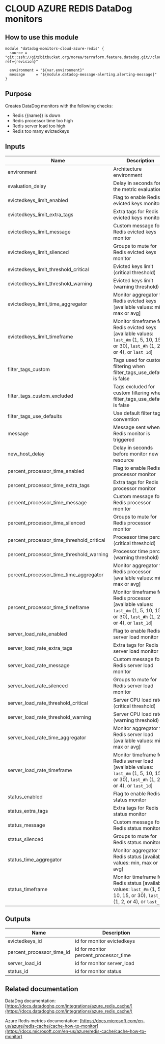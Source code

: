 # CLOUD AZURE REDIS DataDog monitors

## How to use this module

```
module "datadog-monitors-cloud-azure-redis" {
  source = "git::ssh://git@bitbucket.org/morea/terraform.feature.datadog.git//cloud/azure/redis?ref={revision}"

  environment = "${var.environment}"
  message     = "${module.datadog-message-alerting.alerting-message}"
}

```

## Purpose

Creates DataDog monitors with the following checks:

- Redis {{name}} is down
- Redis processor time too high
- Redis server load too high
- Redis too many evictedkeys

## Inputs

| Name | Description | Type | Default | Required |
|------|-------------|:----:|:-----:|:-----:|
| environment | Architecture environment | string | - | yes |
| evaluation_delay | Delay in seconds for the metric evaluation | string | `900` | no |
| evictedkeys_limit_enabled | Flag to enable Redis evicted keys monitor | string | `true` | no |
| evictedkeys_limit_extra_tags | Extra tags for Redis evicted keys monitor | list | `[]` | no |
| evictedkeys_limit_message | Custom message for Redis evicted keys monitor | string | `` | no |
| evictedkeys_limit_silenced | Groups to mute for Redis evicted keys monitor | map | `{}` | no |
| evictedkeys_limit_threshold_critical | Evicted keys limit (critical threshold) | string | `100` | no |
| evictedkeys_limit_threshold_warning | Evicted keys limit (warning threshold) | string | `0` | no |
| evictedkeys_limit_time_aggregator | Monitor aggregator for Redis evicted keys [available values: min, max or avg] | string | `avg` | no |
| evictedkeys_limit_timeframe | Monitor timeframe for Redis evicted keys [available values: `last_#m` (1, 5, 10, 15, or 30), `last_#h` (1, 2, or 4), or `last_1d`] | string | `last_5m` | no |
| filter_tags_custom | Tags used for custom filtering when filter_tags_use_defaults is false | string | `*` | no |
| filter_tags_custom_excluded | Tags excluded for custom filtering when filter_tags_use_defaults is false | string | `` | no |
| filter_tags_use_defaults | Use default filter tags convention | string | `true` | no |
| message | Message sent when a Redis monitor is triggered | string | - | yes |
| new_host_delay | Delay in seconds before monitor new resource | string | `300` | no |
| percent_processor_time_enabled | Flag to enable Redis processor monitor | string | `true` | no |
| percent_processor_time_extra_tags | Extra tags for Redis processor monitor | list | `[]` | no |
| percent_processor_time_message | Custom message for Redis processor monitor | string | `` | no |
| percent_processor_time_silenced | Groups to mute for Redis processor monitor | map | `{}` | no |
| percent_processor_time_threshold_critical | Processor time percent (critical threshold) | string | `80` | no |
| percent_processor_time_threshold_warning | Processor time percent (warning threshold) | string | `60` | no |
| percent_processor_time_time_aggregator | Monitor aggregator for Redis processor [available values: min, max or avg] | string | `min` | no |
| percent_processor_time_timeframe | Monitor timeframe for Redis processor [available values: `last_#m` (1, 5, 10, 15, or 30), `last_#h` (1, 2, or 4), or `last_1d`] | string | `last_5m` | no |
| server_load_rate_enabled | Flag to enable Redis server load monitor | string | `true` | no |
| server_load_rate_extra_tags | Extra tags for Redis server load monitor | list | `[]` | no |
| server_load_rate_message | Custom message for Redis server load monitor | string | `` | no |
| server_load_rate_silenced | Groups to mute for Redis server load monitor | map | `{}` | no |
| server_load_rate_threshold_critical | Server CPU load rate (critical threshold) | string | `90` | no |
| server_load_rate_threshold_warning | Server CPU load rate (warning threshold) | string | `70` | no |
| server_load_rate_time_aggregator | Monitor aggregator for Redis server load [available values: min, max or avg] | string | `min` | no |
| server_load_rate_timeframe | Monitor timeframe for Redis server load [available values: `last_#m` (1, 5, 10, 15, or 30), `last_#h` (1, 2, or 4), or `last_1d`] | string | `last_5m` | no |
| status_enabled | Flag to enable Redis status monitor | string | `true` | no |
| status_extra_tags | Extra tags for Redis status monitor | list | `[]` | no |
| status_message | Custom message for Redis status monitor | string | `` | no |
| status_silenced | Groups to mute for Redis status monitor | map | `{}` | no |
| status_time_aggregator | Monitor aggregator for Redis status [available values: min, max or avg] | string | `max` | no |
| status_timeframe | Monitor timeframe for Redis status [available values: `last_#m` (1, 5, 10, 15, or 30), `last_#h` (1, 2, or 4), or `last_1d`] | string | `last_5m` | no |

## Outputs

| Name | Description |
|------|-------------|
| evictedkeys_id | id for monitor evictedkeys |
| percent_processor_time_id | id for monitor percent_processor_time |
| server_load_id | id for monitor server_load |
| status_id | id for monitor status |

## Related documentation

DataDog documentation: [https://docs.datadoghq.com/integrations/azure_redis_cache/](https://docs.datadoghq.com/integrations/azure_redis_cache/)

Azure Redis metrics documentation: [https://docs.microsoft.com/en-us/azure/redis-cache/cache-how-to-monitor](https://docs.microsoft.com/en-us/azure/redis-cache/cache-how-to-monitor)
